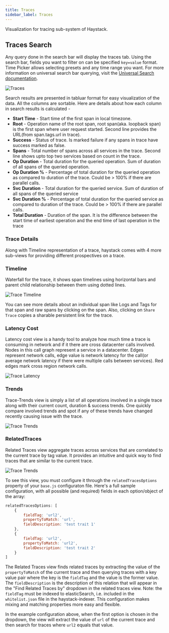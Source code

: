 ```yaml
---
title: Traces
sidebar_label: Traces
---
```


Visualization for tracing sub-system of Haystack.

## Traces Search  
Any query done in the search bar will display the traces tab. Using the search bar, fields you want to filter on can be specified `key=value` format. Time Picker allows selecting presets and any time range you want. For more information on universal search bar querying, visit the [Universal Search documentation](https://expediadotcom.github.io/haystack/docs/ui_universal_search.html).

![Traces](/haystack/img/traces.png)

Search results are presented in tabluar format for easy visualization of the data. All the columns are sortable. Here are details about how each column in search results is calculated -
- **Start Time** - Start time of the first span in local timezone.
- **Root** - Operation name of the root span, root span(aka. loopback span) is the first span where user request started. Second line provides the URL(from span.tags.url in trace).
- **Success** - Status of trace. Is marked failure if any spans in trace have success marked as false.
- **Spans** - Total number of spans across all services in the trace. Second line shows upto top two services based on count in the trace.
- **Op Duration** - Total duration for the queried operation. Sum of duration of all spans of the queried operation.
- **Op Duration %** - Percentage of total duration for the queried operation as compared to duration of the trace. Could be > 100% if there are parallel calls.
- **Svc Duration** - Total duration for the queried service. Sum of duration of all spans of the queried service
- **Svc Duration %** - Percentage of total duration for the queried service as compared to duration of the trace. Could be > 100% if there are parallel calls.
- **Total Duration** - Duration of the span. It is the difference between the start time of earliest operation and the end time of last operation in the trace

  
### Trace Details
Along with Timeline representation of a trace, haystack comes with 4 more sub-views for providing different prospectives on a trace.

### Timeline
Waterfall for the trace, it shows span timelines using horizontal bars and parent child relationship between them using dotted lines.

![Trace Timeline](/haystack/img/trace_timeline.png)

You can see more details about an individual span like Logs and Tags for that span and raw spans by clicking on the span. Also, clicking on `Share Trace` copies a sharable persistent link for the trace.

### Latency Cost
Latency cost view is a handy tool to analyze how much time a trace is consuming in network and if it there are cross datacenter calls involved. Nodes in this call graph represent a service in a datacenter. Edges represent network calls, edge value is network latency for the call(or average network latency if there were multiple calls between services). Red edges mark cross region network calls.

![Trace Latency](/haystack/img/trace_latency.png)

### Trends
Trace-Trends view is simply a list of all operations involved in a single trace along with their current count, duration & success trends. One quickly compare involved trends and spot if any of these trends have changed recently causing issue with the trace.

![Trace Trends](/haystack/img/trace_trends.png)

### RelatedTraces
Related Traces view aggregate traces across services that are correlated to the current trace by tag value. It provides an intuitive and quick way to find traces that are similar to the current trace.

![Trace Trends](/haystack/img/trace_related.png)

To see this view, you must configure it through the `relatedTracesOptions` property of your `base.js` configuraton file. Here's a full sample configuration, with all possible (and required) fields in each option/object of the array:

```javascript
relatedTracesOptions: [
    {
        fieldTag: 'url2',
        propertyToMatch: 'url',
        fieldDescription: 'test trait 1'
    },
    {
        fieldTag: 'url2',
        propertyToMatch: 'url2',
        fieldDescription: 'test trait 2'
    }
]
```

The Related Traces view finds related traces by extracting the value of the `propertyToMatch` of the current trace and then querying traces with a key value pair where the key is the `fieldTag` and the value is the former value. The `fieldDescription` is the description of this relation that will appear in the "Find Related Traces by" dropdown in the related traces view. Note: the `fieldTag` must be indexed to elasticSearch, i.e. included in the `whitelist.json` file in the haystack-indexer. This configuration makes mixing and matching properties more easy and flexible.

In the example configuration above, when the first option is chosen in the dropdown, the view will extract the value of `url` of the current trace and then search for traces where `url2` equals that value.

